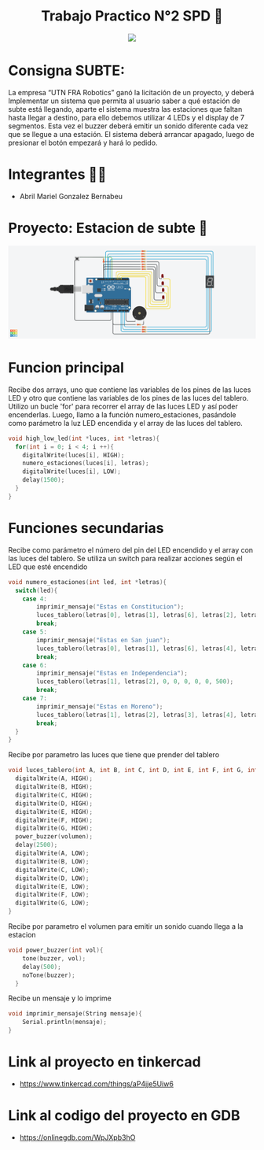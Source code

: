 <h1 align= "center">Trabajo Practico N°2 SPD 🤖</h1>
<p align="center">
   <img src= "https://user-images.githubusercontent.com/131720798/234136882-1d2f7633-e589-464f-85e3-a03955c779ee.jpg"/>
</p>

# Consigna SUBTE:
La empresa  “UTN FRA Robotics” ganó la licitación de un proyecto, y deberá Implementar un sistema que permita al usuario saber a qué estación de subte está llegando, aparte  el sistema muestra las estaciones que faltan hasta llegar a destino, para ello debemos utilizar 4 LEDs y el display de 7 segmentos. Esta vez el buzzer deberá emitir un sonido diferente cada vez que se llegue a una estación.
El sistema deberá arrancar apagado, luego de presionar el botón empezará y hará lo pedido.

# Integrantes 👩‍🎓 
- Abril Mariel Gonzalez Bernabeu

# Proyecto: Estacion de subte :train2:
<p align="center">
   <img src= "Img/Copy of Estacion de subte.png"/>
</p>	

# Funcion principal

Recibe dos arrays, uno que contiene las variables de los pines de las luces LED y otro que contiene las variables de los pines de las luces del tablero. Utilizo un bucle 'for' para recorrer el array de las luces LED y así poder encenderlas. Luego, llamo a la función numero_estaciones, pasándole como parámetro la luz LED encendida y el array de las luces del tablero.

```c++
void high_low_led(int *luces, int *letras){
  for(int i = 0; i < 4; i ++){
  	digitalWrite(luces[i], HIGH);
  	numero_estaciones(luces[i], letras);
  	digitalWrite(luces[i], LOW);
  	delay(1500);
  }
}  
```
# Funciones secundarias

Recibe como parámetro el número del pin del LED encendido y el array con las luces del tablero. Se utiliza un switch para realizar acciones según el LED que esté encendido                   
```c++
void numero_estaciones(int led, int *letras){
  switch(led){
    case 4:
    	imprimir_mensaje("Estas en Constitucion");
    	luces_tablero(letras[0], letras[1], letras[6], letras[2], letras[3], 0, 0, 1000);
    	break;
    case 5:
    	imprimir_mensaje("Estas en San juan");
    	luces_tablero(letras[0], letras[1], letras[6], letras[4], letras[3], 0, 0, 750);
    	break;
    case 6:
    	imprimir_mensaje("Estas en Independencia");
        luces_tablero(letras[1], letras[2], 0, 0, 0, 0, 0, 500);
    	break;
    case 7:
    	imprimir_mensaje("Estas en Moreno");
      	luces_tablero(letras[1], letras[2], letras[3], letras[4], letras[5], letras[0], 0, 250);
      	break;
  }
}                     
```
Recibe por parametro las luces que tiene que prender del tablero                       
```c++
void luces_tablero(int A, int B, int C, int D, int E, int F, int G, int volumen){
  digitalWrite(A, HIGH);
  digitalWrite(B, HIGH);
  digitalWrite(C, HIGH);
  digitalWrite(D, HIGH);
  digitalWrite(E, HIGH);
  digitalWrite(F, HIGH);
  digitalWrite(G, HIGH);
  power_buzzer(volumen);
  delay(2500);
  digitalWrite(A, LOW);
  digitalWrite(B, LOW);
  digitalWrite(C, LOW);
  digitalWrite(D, LOW);
  digitalWrite(E, LOW);
  digitalWrite(F, LOW);
  digitalWrite(G, LOW);
}                       
```
Recibe por parametro el volumen para emitir un sonido cuando llega a la estacion                       
```c++
void power_buzzer(int vol){
    tone(buzzer, vol);
    delay(500);
  	noTone(buzzer);
  }                       
```
Recibe un mensaje y lo imprime                       
```c++
void imprimir_mensaje(String mensaje){
	Serial.println(mensaje);
}                       
```
# Link al proyecto en tinkercad

- https://www.tinkercad.com/things/aP4jje5Uiw6

# Link al codigo del proyecto en GDB

- https://onlinegdb.com/WpJXpb3hO                  
